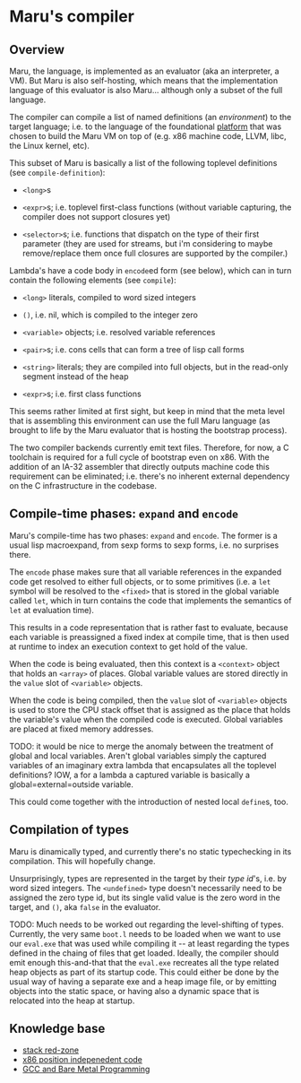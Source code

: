 # Maru's compiler

## Overview

Maru, the language, is implemented as an evaluator (aka an interpreter, a
VM). But Maru is also self-hosting, which means that the
implementation language of this evaluator is also Maru... although only
a subset of the full language.

The compiler can compile a list of named definitions (an *environment*) to the
target language; i.e. to the language of the foundational [platform](platforms.md)
that was chosen to build the Maru VM on top of (e.g. x86 machine code,
LLVM, libc, the Linux kernel, etc).

This subset of Maru is basically a list of the following toplevel
definitions (see `compile-definition`):

 - `<long>`s

 - `<expr>`s; i.e. toplevel first-class functions (without variable
   capturing, the compiler does not support closures yet)

 - `<selector>`s; i.e. functions that dispatch on the type of their
   first parameter (they are used for streams, but i'm considering to
   maybe remove/replace them once full closures are supported by the
   compiler.)

Lambda's have a code body in `encode`ed form (see below), which can in
turn contain the following elements (see `compile`):

 - `<long>` literals, compiled to word sized integers

 - `()`, i.e. nil, which is compiled to the integer zero

 - `<variable>` objects; i.e. resolved variable references

 - `<pair>`s; i.e. cons cells that can form a tree of lisp call forms

 - `<string>` literals; they are compiled into full <string> objects,
   but in the read-only segment instead of the heap

 - `<expr>`s; i.e. first class functions

This seems rather limited at first sight, but keep in mind that the
meta level that is assembling this environment can use the full Maru
language (as brought to life by the Maru evaluator that is hosting the
bootstrap process).

The two compiler backends currently emit text files. Therefore, for now, a
C toolchain is required for a full cycle of bootstrap even on x86. With the addition
of an IA-32 assembler that directly outputs machine code this requirement
can be eliminated; i.e. there's no inherent external dependency on the C
infrastructure in the codebase.

## Compile-time phases: `expand` and `encode`

Maru's compile-time has two phases: `expand` and `encode`. The former
is a usual lisp macroexpand, from sexp forms to sexp forms, i.e. no
surprises there.

The `encode` phase makes sure that all variable references in the
expanded code get resolved to either full <variable> objects, or to
some primitives (i.e. a `let` symbol will be resolved to the `<fixed>`
that is stored in the global variable called `let`, which in turn
contains the code that implements the semantics of `let` at evaluation
time).

This results in a code representation that is rather fast to evaluate,
because each variable is preassigned a fixed index at compile time,
that is then used at runtime to index an execution context to get hold
of the value.

When the code is being evaluated, then this context is a `<context>`
object that holds an `<array>` of places. Global variable values are
stored directly in the `value` slot of `<variable>` objects.

When the code is being compiled, then the `value` slot of `<variable>`
objects is used to store the CPU stack offset that is assigned as the
place that holds the variable's value when the compiled code is
executed. Global variables are placed at fixed memory addresses.

TODO: it would be nice to merge the anomaly between the treatment of
global and local variables. Aren't global variables simply the
captured variables of an imaginary extra lambda that encapsulates all
the toplevel definitions? IOW, a for a lambda a captured variable is
basically a global=external=outside variable.

This could come together with the introduction of nested local
`define`s, too.

## Compilation of types

Maru is dinamically typed, and currently there's no static
typechecking in its compilation. This will hopefully change.

Unsurprisingly, types are represented in the target by their *type
id*'s, i.e. by word sized integers. The `<undefined>` type doesn't
necessarily need to be assigned the zero type id, but its single valid
value is the zero word in the target, and `()`, aka `false` in the
evaluator.

TODO: Much needs to be worked out regarding the level-shifting of
types. Currently, the very same `boot.l` needs to be loaded when we
want to use our `eval.exe` that was used while compiling it -- at
least regarding the types defined in the chaing of files that get
loaded. Ideally, the compiler should emit enough this-and-that that
the `eval.exe` recreates all the type related heap objects as part of
its startup code. This could either be done by the usual way of having
a separate exe and a heap image file, or by emitting objects into the
static space, or having also a dynamic space that is relocated into
the heap at startup.

## Knowledge base

 - [stack red-zone](https://en.wikipedia.org/wiki/Red_zone_%28computing%29)
 - [x86 position indepenedent code](https://www.technovelty.org/c/position-independent-code-and-x86-64-libraries.html)
 - [GCC and Bare Metal Programming](https://cs107e.github.io/guides/gcc/)
